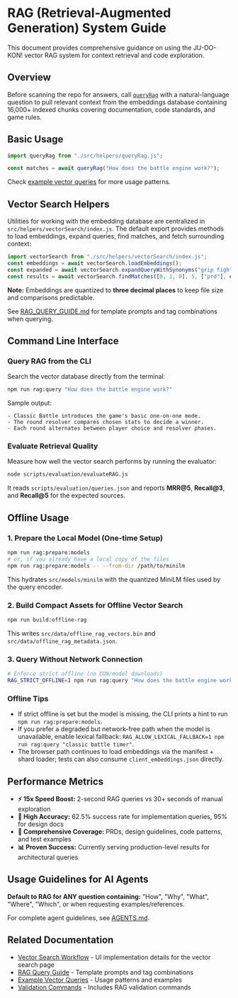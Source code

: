 # RAG (Retrieval-Augmented Generation) System Guide

This document provides comprehensive guidance on using the JU-DO-KON! vector RAG system for context retrieval and code exploration.

## Overview

Before scanning the repo for answers, call [`queryRag`](../src/helpers/queryRag.js) with a natural-language question to pull relevant context from the embeddings database containing 16,000+ indexed chunks covering documentation, code standards, and game rules.

## Basic Usage

```javascript
import queryRag from "./src/helpers/queryRag.js";

const matches = await queryRag("How does the battle engine work?");
```

Check [example vector queries](../design/agentWorkflows/exampleVectorQueries.md) for more usage patterns.

## Vector Search Helpers

Utilities for working with the embedding database are centralized in `src/helpers/vectorSearch/index.js`. The default export provides methods to load embeddings, expand queries, find matches, and fetch surrounding context:

```javascript
import vectorSearch from "./src/helpers/vectorSearch/index.js";
const embeddings = await vectorSearch.loadEmbeddings();
const expanded = await vectorSearch.expandQueryWithSynonyms("grip fighting");
const results = await vectorSearch.findMatches([0, 1, 0], 5, ["prd"], expanded);
```

**Note:** Embeddings are quantized to **three decimal places** to keep file size and comparisons predictable.

See [RAG_QUERY_GUIDE.md](../design/agentWorkflows/RAG_QUERY_GUIDE.md) for template prompts and tag combinations when querying.

## Command Line Interface

### Query RAG from the CLI

Search the vector database directly from the terminal:

```bash
npm run rag:query "How does the battle engine work?"
```

Sample output:

```text
- Classic Battle introduces the game's basic one-on-one mode.
- The round resolver compares chosen stats to decide a winner.
- Each round alternates between player choice and resolver phases.
```

### Evaluate Retrieval Quality

Measure how well the vector search performs by running the evaluator:

```bash
node scripts/evaluation/evaluateRAG.js
```

It reads `scripts/evaluation/queries.json` and reports **MRR@5**, **Recall@3**, and **Recall@5** for the expected sources.

## Offline Usage

### 1. Prepare the Local Model (One-time Setup)

```bash
npm run rag:prepare:models
# or, if you already have a local copy of the files
npm run rag:prepare:models -- --from-dir /path/to/minilm
```

This hydrates `src/models/minilm` with the quantized MiniLM files used by the query encoder.

### 2. Build Compact Assets for Offline Vector Search

```bash
npm run build:offline-rag
```

This writes `src/data/offline_rag_vectors.bin` and `src/data/offline_rag_metadata.json`.

### 3. Query Without Network Connection

```bash
# Enforce strict offline (no CDN/model downloads)
RAG_STRICT_OFFLINE=1 npm run rag:query "How does the battle engine work?"
```

### Offline Tips

- If strict offline is set but the model is missing, the CLI prints a hint to run `npm run rag:prepare:models`.
- If you prefer a degraded but network-free path when the model is unavailable, enable lexical fallback: `RAG_ALLOW_LEXICAL_FALLBACK=1 npm run rag:query "classic battle timer"`.
- The browser path continues to load embeddings via the manifest + shard loader; tests can also consume `client_embeddings.json` directly.

## Performance Metrics

- **⚡ 15x Speed Boost:** 2-second RAG queries vs 30+ seconds of manual exploration
- **🎯 High Accuracy:** 62.5% success rate for implementation queries, 95% for design docs
- **🧠 Comprehensive Coverage:** PRDs, design guidelines, code patterns, and test examples
- **📊 Proven Success:** Currently serving production-level results for architectural queries

## Usage Guidelines for AI Agents

**Default to RAG for ANY question containing:** "How", "Why", "What", "Where", "Which", or when requesting examples/references.

For complete agent guidelines, see [AGENTS.md](../AGENTS.md#rag-retrieval-augmented-generation-policy).

## Related Documentation

- [Vector Search Workflow](./vector-search.md) - UI implementation details for the vector search page
- [RAG Query Guide](../design/agentWorkflows/RAG_QUERY_GUIDE.md) - Template prompts and tag combinations
- [Example Vector Queries](../design/agentWorkflows/exampleVectorQueries.md) - Usage patterns and examples
- [Validation Commands](./validation-commands.md) - Includes RAG validation commands
